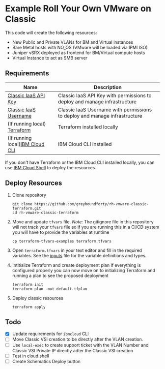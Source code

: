 # Example Roll Your Own VMware on Classic

This code will create the following resources:

 - New Public and Private VLANs for BM and Virtual instances
 - Bare Metal hosts with NO_OS (VMware will be loaded via IPMI ISO)
 - Juniper vSRX deployed as frontend for BM/Virtual compute hosts
 - Virtual Instance to act as SMB server

## Requirements

| Name | Description |
|------|---------|
| <a name="Classic IaaS API Key"></a> [Classic IaaS API Key](https://cloud.ibm.com/docs/account?topic=account-classic_keys) | Classic IaaS API Key with permissions to deploy and manage infrastructure |
| <a name="Classic IaaS Username"></a> [Classic IaaS Username](https://cloud.ibm.com/docs/account?topic=account-classic_keys) | Classic IaaS Username with permissions to deploy and manage infrastructure |
| (If running local)<a name="Terraform"></a> [Terraform](https://developer.hashicorp.com/terraform/downloads?) | Terraform installed locally |
| (If running local)<a name="IBM Cloud CLI"></a>[IBM Cloud CLI](https://cloud.ibm.com/docs/cli?topic=cli-install-ibmcloud-cli) | IBM Cloud CLI installed |

If you don't have Terraform or the IBM Cloud CLI installed locally, you can use [IBM Cloud Shell](https://cloud.ibm.com/shell) to deploy the resources. 

## Deploy Resources

1. Clone repository
    
    ```shell
    git clone https://github.com/greyhoundforty/rh-vmware-classic-terraform.git
    cd rh-vmware-classic-terraform
    ```

2. Move and update `tfvars` file. *Note*: The gitignore file in this repository will not track your `tfvars` file so if you are running this in a CI/CD system you will have to provide the variables at runtime

    ```shell
    cp terraform-tfvars-examples terraform.tfvars
    ```
    
3. Open `terraform.tfvars` in your text editor and fill in the required variables. See the [inputs](./TFINFO.md#inputs) file for the variable definitions and types.

4. Intitialize Terraform and create deployment plan
If everything is configured properly you can now move on to initializing Terraform and running a plan to see the proposed deployment

    ```shell
    terraform init
    terraform plan -out default.tfplan
    ```
   
5. Deploy classic resources

    ```shell
    terraform apply
    ```
    
## Todo

 - [x] Update requirements for `ibmcloud` CLI 
 - [ ] Move Classic VSI creation to be directly after the VLAN creation. 
 - [ ] Use `local-exec` to create support ticket with the VLAN Number and Classic VSI Private IP directly adter the Classic VSI creation
 - [ ] Test in cloud shell 
 - [ ] Create Schematics Deploy button
